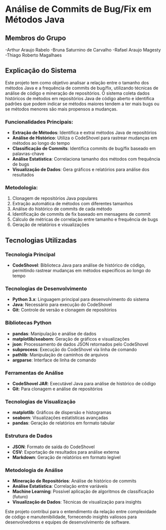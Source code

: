 # Análise de Commits de Bug/Fix em Métodos Java

## Membros do Grupo
  -Arthur Araujo Rabelo
  -Bruna Saturnino de Carvalho
  -Rafael Araujo Magesty
  -Thiago Roberto Magalhaes

## Explicação do Sistema

Este projeto tem como objetivo analisar a relação entre o tamanho dos métodos Java e a frequência de commits de bug/fix, utilizando técnicas de análise de código e mineração de repositórios. O sistema coleta dados históricos de métodos em repositórios Java de código aberto e identifica padrões que podem indicar se métodos maiores tendem a ter mais bugs ou se métodos menores são mais propensos a mudanças.

### Funcionalidades Principais:
- **Extração de Métodos**: Identifica e extrai métodos Java de repositórios
- **Análise de Histórico**: Utiliza o CodeShovel para rastrear mudanças em métodos ao longo do tempo
- **Classificação de Commits**: Identifica commits de bug/fix baseado em palavras-chave
- **Análise Estatística**: Correlaciona tamanho dos métodos com frequência de bugs
- **Visualização de Dados**: Gera gráficos e relatórios para análise dos resultados

### Metodologia:
1. Clonagem de repositórios Java populares
2. Extração automática de métodos com diferentes tamanhos
3. Análise do histórico de commits de cada método
4. Identificação de commits de fix baseado em mensagens de commit
5. Cálculo de métricas de correlação entre tamanho e frequência de bugs
6. Geração de relatórios e visualizações

## Tecnologias Utilizadas

### Tecnologia Principal
- **CodeShovel**: Biblioteca Java para análise de histórico de código, permitindo rastrear mudanças em métodos específicos ao longo do tempo

### Tecnologias de Desenvolvimento
- **Python 3.x**: Linguagem principal para desenvolvimento do sistema
- **Java**: Necessário para execução do CodeShovel
- **Git**: Controle de versão e clonagem de repositórios

### Bibliotecas Python
- **pandas**: Manipulação e análise de dados
- **matplotlib/seaborn**: Geração de gráficos e visualizações
- **json**: Processamento de dados JSON retornados pelo CodeShovel
- **subprocess**: Execução do CodeShovel via linha de comando
- **pathlib**: Manipulação de caminhos de arquivos
- **argparse**: Interface de linha de comando

### Ferramentas de Análise
- **CodeShovel JAR**: Executável Java para análise de histórico de código
- **Git**: Para clonagem e análise de repositórios

### Tecnologias de Visualização
- **matplotlib**: Gráficos de dispersão e histogramas
- **seaborn**: Visualizações estatísticas avançadas
- **pandas**: Geração de relatórios em formato tabular

### Estrutura de Dados
- **JSON**: Formato de saída do CodeShovel
- **CSV**: Exportação de resultados para análise externa
- **Markdown**: Geração de relatórios em formato legível

### Metodologia de Análise
- **Mineração de Repositórios**: Análise de histórico de commits
- **Análise Estatística**: Correlação entre variáveis
- **Machine Learning**: Possível aplicação de algoritmos de classificação (futuro)
- **Visualização de Dados**: Técnicas de visualização para insights

Este projeto contribui para o entendimento da relação entre complexidade de código e manutenibilidade, fornecendo insights valiosos para desenvolvedores e equipes de desenvolvimento de software.
